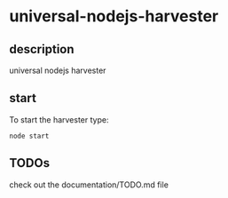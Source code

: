 ﻿# universal-nodejs-harvester
## description

universal nodejs harvester  

## start

To start the harvester type:  

```
node start
```

## TODOs

check out the documentation/TODO.md file